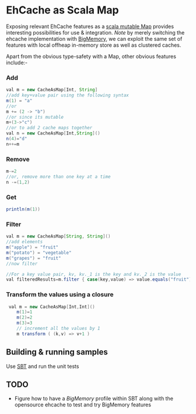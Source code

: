 # EhCache as Scala Map
Exposing relevant EhCache features as a [scala mutable Map](http://docs.scala-lang.org/overviews/collections/maps.html) provides interesting possibilities for use & integration.
*Note* by merely switching the ehcache implementation with [BigMemory](http://terracotta.org/documentation/4.0/bigmemorymax), we can exploit the same set of
features with local offheap in-memory store as well as clustered caches.

Apart from the obvious type-safety with a Map, other obvious features include:-

### Add
```java
val m = new CacheAsMap[Int, String]
//add key+value pair using the following syntax
m(1) = "a"
//or
m += (2 -> "b")
//or since its mutable
m+(3->"c")
//or to add 2 cache maps together
val n = new CacheAsMap[Int,String]()
n(4)="d"
n++=m
```

### Remove
```java
m-=2
//or, remove more than one key at a time
n -=(1,2)
```

### Get
```java
println(m(1))
```

### Filter
```java
val m = new CacheAsMap[String, String]()
//add elements
m("apple") = "fruit"
m("potato") = "vegetable"
m("grapes") = "fruit"
//now filter

//For a key value pair, kv, kv._1 is the key and kv._2 is the value
val filteredResults=m.filter { case(key,value) => value.equals("fruit") }
```


### Transform the values using a closure
```java
 val m = new CacheAsMap[Int,Int]()
    m(1)=1
    m(2)=2
    m(3)=3
    // increment all the values by 1
    m transform ( (k,v) => v+1 )
```



## Building & running samples
Use [SBT](http://www.scala-sbt.org) and run the unit tests


## TODO
* Figure how to have a *BigMemory* profile within SBT along with the opensource ehcache to test and try BigMemory features
